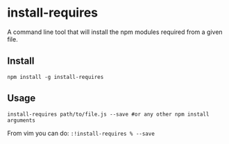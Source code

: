 # install-requires

A command line tool that will install the npm modules required from a given file.

## Install

`npm install -g install-requires`

## Usage

`install-requires path/to/file.js --save #or any other npm install arguments`

From vim you can do: `:!install-requires % --save`
